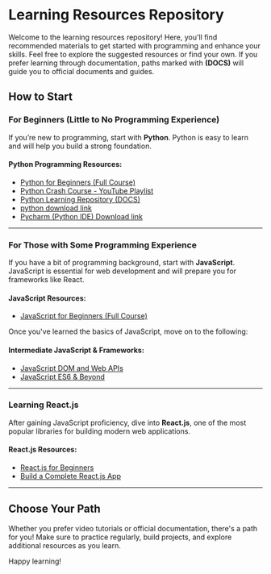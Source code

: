 # Learning Resources Repository

Welcome to the learning resources repository! Here, you'll find recommended materials to get started with programming and enhance your skills. Feel free to explore the suggested resources or find your own. If you prefer learning through documentation, paths marked with **(DOCS)** will guide you to official documents and guides.

## How to Start

### For Beginners (Little to No Programming Experience)

If you’re new to programming, start with **Python**. Python is easy to learn and will help you build a strong foundation.

#### Python Programming Resources:
- [Python for Beginners (Full Course)](https://youtu.be/_uQrJ0TkZlc?si=61r2B4DE6HzNnOU5)
- [Python Crash Course - YouTube Playlist](https://youtube.com/playlist?list=PL_Z59lfOPBXfn7eFokt2XYwMJVBrjrOHb&si=UVDdb_yHjx28FY6I)
- [Python Learning Repository (DOCS)](https://github.com/Tanu-N-Prabhu/Python)
- [python download link](https://www.python.org/ftp/python/3.12.6/python-3.12.6-amd64.exe)
- [Pycharm (Python IDE) Download link ](https://www.jetbrains.com/pycharm/download/download-thanks.html?platform=windows&code=PCC)
---

### For Those with Some Programming Experience

If you have a bit of programming background, start with **JavaScript**. JavaScript is essential for web development and will prepare you for frameworks like React.

#### JavaScript Resources:
- [JavaScript for Beginners (Full Course)](https://youtu.be/EerdGm-ehJQ?si=AqlwSbOdUblKrnDw)

Once you've learned the basics of JavaScript, move on to the following:

#### Intermediate JavaScript & Frameworks:
- [JavaScript DOM and Web APIs](https://youtu.be/m55PTVUrlnA)
- [JavaScript ES6 & Beyond](https://youtu.be/ACaT1Gfhe6I)

---

### Learning React.js

After gaining JavaScript proficiency, dive into **React.js**, one of the most popular libraries for building modern web applications.

#### React.js Resources:
- [React.js for Beginners](https://youtu.be/CgkZ7MvWUAA?si=8a3Q-yw6-Uvosr0f)
- [Build a Complete React.js App](https://youtu.be/wIyHSOugGGw?si=QaHen2OBx_LMa6s4)

---

## Choose Your Path

Whether you prefer video tutorials or official documentation, there's a path for you! Make sure to practice regularly, build projects, and explore additional resources as you learn.

Happy learning!
